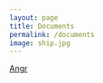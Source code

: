 ```yaml
---
layout: page
title: Documents
permalink: /documents
image: ship.jpg
---
```


[Angr](https://missyourmelody.com/angr/index.html)

